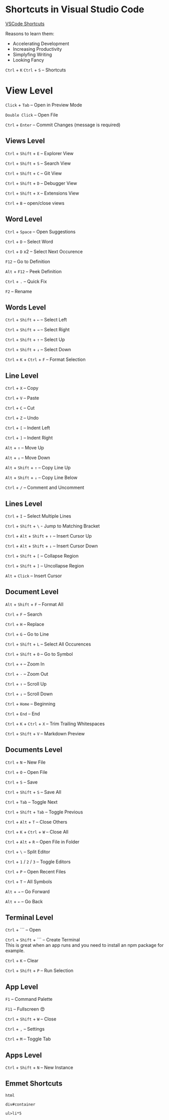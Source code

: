 # Shortcuts in Visual Studio Code

[VSCode Shortcuts](https://code.visualstudio.com/shortcuts/keyboard-shortcuts-windows.pdf)

Reasons to learn them:
- Accelerating Development
- Increasing Productivity
- Simplyfing Writing
- Looking Fancy

`Ctrl` + `K` `Ctrl` + `S` – Shortcuts

# View Level

`Click` + `Tab` – Open in Preview Mode

`Double Click` – Open File

`Ctrl` + `Enter` – Commit Changes (message is required)

## Views Level

`Ctrl` + `Shift` + `E` – Explorer View

`Ctrl` + `Shift` + `S` – Search View

`Ctrl` + `Shift` + `C` – Git View

`Ctrl` + `Shift` + `D` – Debugger View

`Ctrl` + `Shift` + `X` – Extensions View


`Ctrl` + `B` – open/close views


## Word Level

`Ctrl` + `Space` – Open Suggestions

`Ctrl` + `D` – Select Word

`Ctrl` + `D` x2 – Select Next Occurence


`F12` – Go to Definition

`Alt` + `F12` – Peek Definition


`Ctrl` + `.` – Quick Fix

`F2` – Rename


## Words Level

`Ctrl` + `Shift` + `←` – Select Left

`Ctrl` + `Shift` + `→` – Select Right

`Ctrl` + `Shift` + `↑` – Select Up

`Ctrl` + `Shift` + `↓` – Select Down

`Ctrl` + `K` + `Ctrl` + `F` – Format Selection


## Line Level

`Ctrl` + `X` – Copy

`Ctrl` + `V` – Paste

`Ctrl` + `C` – Cut

`Ctrl` + `Z` – Undo


`Ctrl` + `[` – Indent Left

`Ctrl` + `]` – Indent Right


`Alt` + `↑` – Move Up

`Alt` + `↓` – Move Down


`Alt` + `Shift` + `↑` – Copy Line Up

`Alt` + `Shift` + `↓` – Copy Line Below


`Ctrl` + `/` – Comment and Uncomment

## Lines Level

`Ctrl` + `I` – Select Multiple Lines


`Ctrl` + `Shift` + `\` - Jump to Matching Bracket


`Ctrl` + `Alt` + `Shift` + `↑` – Insert Cursor Up

`Ctrl` + `Alt` + `Shift` + `↓` – Insert Cursor Down


`Ctrl` + `Shift` + `[` – Collapse Region

`Ctrl` + `Shift` + `]` – Uncollapse Region


`Alt` + `Click` – Insert Cursor

## Document Level

`Alt` + `Shift` + `F` – Format All


`Ctrl` + `F` – Search

`Ctrl` + `H` – Replace

`Ctrl` + `G` – Go to Line


`Ctrl` + `Shift` + `L` – Select All Occurences


`Ctrl` + `Shift` + `O` – Go to Symbol


`Ctrl` + `+` – Zoom In

`Ctrl` + `-` – Zoom Out


`Ctrl` + `↑` – Scroll Up

`Ctrl` + `↓` – Scroll Down


`Ctrl` + `Home` – Beginning

`Ctrl` + `End` – End


`Ctrl` + `K` + `Ctrl` + `X` – Trim Trailing Whitespaces


`Ctrl` + `Shift` + `V` – Markdown Preview


## Documents Level

`Ctrl` + `N` – New File

`Ctrl` + `O` – Open File

`Ctrl` + `S` – Save

`Ctrl` + `Shift` + `S` – Save All


`Ctrl` + `Tab` – Toggle Next

`Ctrl` + `Shift` + `Tab` – Toggle Previous



`Ctrl` + `Alt` + `T` – Close Others

`Ctrl` + `K` + `Ctrl` + `W` – Close All



`Ctrl` + `Alt` + `R` – Open File in Folder

`Ctrl` + `\` – Split Editor

`Ctrl` + `1` / `2` / `3` – Toggle Editors


`Ctrl` + `P` – Open Recent Files


`Ctrl` + `T` – All Symbols


`Alt` + `→` – Go Forward

`Alt` + `←` – Go Back


## Terminal Level

`Ctrl` + ``` – Open

`Ctrl` + `Shift` + ``` – Create Terminal  
This is great when an app runs and you need to install an npm package for example.

`Ctrl` + `K` – Clear

`Ctrl` + `Shift` + `P` – Run Selection


## App Level

`F1` – Command Palette

`F11` – Fullscreen :heart_eyes:

`Ctrl` + `Shift` + `W` – Close

`Ctrl` + `,` – Settings

`Ctrl` + `M` – Toggle Tab


## Apps Level

`Ctrl` + `Shift` + `N` – New Instance


## Emmet Shortcuts

`html`

`div#container`

`ul>li*5`


